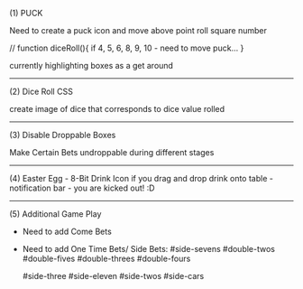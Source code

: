 

(1) PUCK

Need to create a puck icon and move above point roll square number

//
function diceRoll(){
    if 4, 5, 6, 8, 9, 10 - need to move puck...
}

currently highlighting boxes as a get around


------------------------------------------------------------------------------------------------------------

(2) Dice Roll CSS

create image of dice that corresponds to dice value rolled

------------------------------------------------------------------------------------------------------------

(3) Disable Droppable Boxes

Make Certain Bets undroppable during different stages

------------------------------------------------------------------------------------------------------------

(4) Easter Egg - 8-Bit Drink Icon
if you drag and drop drink onto table - notification bar - you are kicked out! :D

------------------------------------------------------------------------------------------------------------

(5) Additional Game Play

- Need to add Come Bets
- Need to add One Time Bets/ Side Bets:
	#side-sevens 
	#double-twos 
	#double-fives 
	#double-threes 
	#double-fours 

	#side-three 
	#side-eleven
	#side-twos 
	#side-cars 
